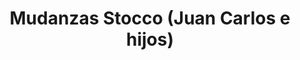 ---
title: "Mudanzas Stocco (Juan Carlos e hijos)"
url: /mendoza/mudanzas-stocco-juan-carlos-e-hijos/
shop: general
---